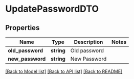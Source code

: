 # UpdatePasswordDTO

## Properties
Name | Type | Description | Notes
------------ | ------------- | ------------- | -------------
**old_password** | **string** | Old password | 
**new_password** | **string** | New Password | 

[[Back to Model list]](../../README.md#documentation-for-models) [[Back to API list]](../../README.md#documentation-for-api-endpoints) [[Back to README]](../../README.md)

